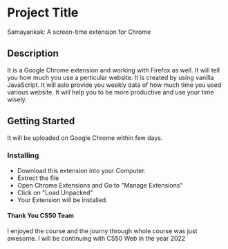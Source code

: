 # Project Title

Samayankak: A screen-time extension for Chrome

## Description

It is a Google Chrome extension and working with Firefox as well. It will tell you how much you use a perticular website. It is created by using vanilla JavaScript.
It will aslo provide you weekly data of how much time you used various website. It will help you to be more productive and use your time wisely.

## Getting Started
It will be uploaded on Google Chrome within few days.

### Installing

* Download this extension into your Computer.
* Extrect the file
* Open Chrome Extensions and Go to "Manage Extensions"
* Click on "Load Unpacked"
* Your Extension will be installed.

#### Thank You CS50 Team

I enjoyed the course and the journy through whole course was just awesome.
I will be continuing with CS50 Web in the year 2022